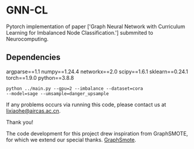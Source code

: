 # GNN-CL
Pytorch implementation of paper ['Graph Neural Network with Curriculum Learning for Imbalanced Node Classification.'] submmited to Neurocomputing.

## Dependencies
argparse==1.1
numpy==1.24.4
networkx==2.0
scipy==1.6.1
sklearn==0.24.1
torch==1.9.0
python==3.8.8


<code>python ../main.py --gpu=2 --imbalance --dataset=cora --model=sage --umsample=danger_upsample</code>

If any problems occurs via running this code, please contact us at lixiaohe@aircas.ac.cn.

Thank you!

The code development for this project drew inspiration from GraphSMOTE, for which we extend our special thanks.
 [GraphSmote](https://github.com/TianxiangZhao/GraphSmote).
 

